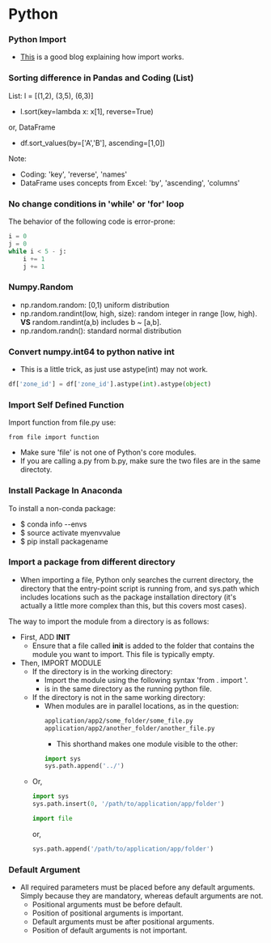 Python
==========

### Python Import

  - [This](https://chrisyeh96.github.io/2017/08/08/definitive-guide-python-imports.html) is a good blog explaining how import works.

### Sorting difference in Pandas and Coding (List)

List: l = [(1,2), (3,5), (6,3)]

  - l.sort(key=lambda x: x[1], reverse=True)

or, DataFrame  
  
  - df.sort_values(by=['A','B'], ascending=[1,0])
  
Note:

  - Coding: 'key', 'reverse', 'names'
  - DataFrame uses concepts from Excel: 'by', 'ascending', 'columns'
  
### No change conditions in 'while' or 'for' loop

The behavior of the following code is error-prone:

```python
i = 0
j = 0
while i < 5 - j:
    i += 1
	j += 1
```

### Numpy.Random

  - np.random.random: [0,1) uniform distribution
  - np.random.randint(low, high, size): random integer in range [low, high). **VS** random.randint(a,b) includes b ~ [a,b]. 
  - np.random.randn(): standard normal distribution 
  
### Convert numpy.int64 to python native int

  - This is a little trick, as just use astype(int) may not work.
```python 
df['zone_id'] = df['zone_id'].astype(int).astype(object)
```

### Import Self Defined Function

Import function from file.py use:
```
from file import function
```
  - Make sure 'file' is not one of Python's core modules.
  - If you are calling a.py from b.py, make sure the two files are in the same directoty.
  
### Install Package In Anaconda

To install a non-conda package:
  - $ conda info --envs
  - $ source activate myenvvalue
  - $ pip install packagename

### Import a package from different directory

  - When importing a file, Python only searches the current directory, the directory that the entry-point script is running from, and sys.path which includes locations such as the package installation directory (it's actually a little more complex than this, but this covers most cases).

The way to import the module from a directory is as follows:
  - First, ADD __INIT__
    - Ensure that a file called __init__ is added to the folder that contains the module you want to import. This file is typically empty.
  - Then, IMPORT MODULE
    - If the directory is in the working directory:
      - Import the module using the following syntax 'from <folder>.<filename> import <module>'.
      - <folder> is in the same directory as the running python file.
    - If the directory is not in the same working directory:
      - When modules are in parallel locations, as in the question:
        ```sh
        application/app2/some_folder/some_file.py
        application/app2/another_folder/another_file.py
        ```
        - This shorthand makes one module visible to the other:
        ```python
        import sys
        sys.path.append('../')
        ```
    - Or, 
      ```python
      import sys
      sys.path.insert(0, '/path/to/application/app/folder')

      import file
      ```
      or,
      ```python
      sys.path.append('/path/to/application/app/folder')
      ```

### Default Argument

  - All required parameters must be placed before any default arguments. Simply because they are mandatory, whereas default arguments are not.
    - Positional arguments must be before default.
    - Position of positional arguments is important.
    - Default arguments must be after positional arguments.
    - Position of default arguments is not important.
